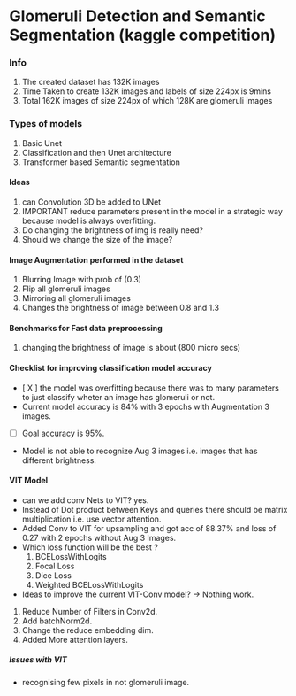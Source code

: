 
# Glomeruli Detection and Semantic Segmentation (kaggle competition)

### Info
  1. The created dataset has 132K images
  2. Time Taken to create 132K images and labels of size 224px is 9mins
  3. Total 162K images of size 224px of which 128K are glomeruli images

### Types of models
  1. Basic Unet
  2. Classification and then Unet architecture
  3. Transformer based Semantic segmentation

#### Ideas
  1. can Convolution 3D be added to UNet
  2. IMPORTANT reduce parameters present in the model in a strategic way because model is always overfitting.
  3. Do changing the brightness of img is really need?
  4. Should we change the size of the image?

#### Image Augmentation performed in the dataset
  1. Blurring Image with prob of (0.3)
  2. Flip all glomeruli images
  3. Mirroring all glomeruli images
  4. Changes the brightness of image between 0.8 and 1.3


#### Benchmarks for Fast data preprocessing
  1. changing the brightness of image is about  (800 micro secs)


#### Checklist for improving classification model accuracy
  - [ X ] the model was overfitting because there was to many parameters to just classify wheter an image has glomeruli or not.
  - Current model accuracy is 84% with 3 epochs with Augmentation 3 images.
  - [  ] Goal accuracy is 95%.
  - Model is not able to recognize Aug 3 images i.e. images that has different brightness.

#### VIT Model
  - can we add conv Nets to VIT? yes.
  - Instead of Dot product between Keys and queries there should be matrix multiplication i.e. use vector attention.
  - Added Conv to VIT for upsampling and got acc of 88.37% and loss of 0.27 with 2 epochs without Aug 3 Images.
  - Which loss function will be the best ?
    1. BCELossWithLogits
    2. Focal Loss
    3. Dice Loss
    4. Weighted BCELossWithLogits
 - Ideas to improve the current VIT-Conv model? -> Nothing work.
  1. Reduce Number of Filters in Conv2d.
  2. Add batchNorm2d.
  3. Change the reduce embedding dim.
  4. Added More attention layers.

  ##### Issues with VIT
  - recognising few pixels in not glomeruli image.

